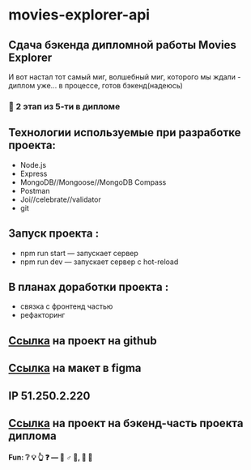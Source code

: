 # movies-explorer-api

## Сдача бэкенда дипломной работы Movies Explorer

И вот настал тот самый миг, волшебный миг, которого мы ждали - диплом уже... в процессе, готов бэкенд(надеюсь)

### :rocket: 2 этап из 5-ти в дипломе

## Технологии используемые при разработке проекта:

- Node.js
- Express
- MongoDB//Mongoose//MongoDB Compass
- Postman
- Joi//celebrate//validator
- git

## Запуск проекта :

- npm run start — запускает сервер
- npm run dev — запускает сервер с hot-reload

## В планах доработки проекта :

- связка с фронтенд частью
- рефакторинг

## [Ссылка](https://github.com/SrKln/movies-explorer-api/) на проект на github

## [Ссылка](<https://www.figma.com/file/kJoeVtPZ4OpePOdAXBhbJs/Diploma-(Copy)?type=design&mode=design&t=OgVihVra135j5wP1-0>) на макет в figma

## IP 51.250.2.220

## [Ссылка](https://api.lucky-duck.nomoredomains.work) на проект на бэкенд-часть проекта диплома

#### Fun: :grey_question: :bulb: :point_up_2: :question: — :no_good: ♂ :milky_way:, :construction: :peach:
